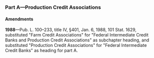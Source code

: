 ### Part A—Production Credit Associations ###

#### Amendments ####

**1988**—Pub. L. 100–233, title IV, §401, Jan. 6, 1988, 101 Stat. 1629, substituted "Farm Credit Associations" for "Federal Intermediate Credit Banks and Production Credit Associations" as subchapter heading, and substituted "Production Credit Associations" for "Federal Intermediate Credit Banks" as heading for part A.